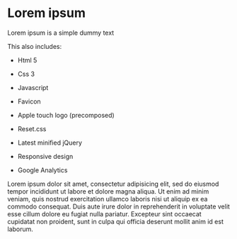 Lorem ipsum
===========

Lorem ipsum is a simple dummy text

This also includes:

* Html 5
* Css 3
* Javascript

* Favicon
* Apple touch logo (precomposed)
* Reset.css
* Latest minified jQuery
* Responsive design
* Google Analytics

Lorem ipsum dolor sit amet, consectetur adipisicing elit, sed do eiusmod tempor incididunt ut labore et dolore magna aliqua. Ut enim ad minim veniam, quis nostrud exercitation ullamco laboris nisi ut aliquip ex ea commodo consequat. Duis aute irure dolor in reprehenderit in voluptate velit esse cillum dolore eu fugiat nulla pariatur. Excepteur sint occaecat cupidatat non proident, sunt in culpa qui officia deserunt mollit anim id est laborum.
